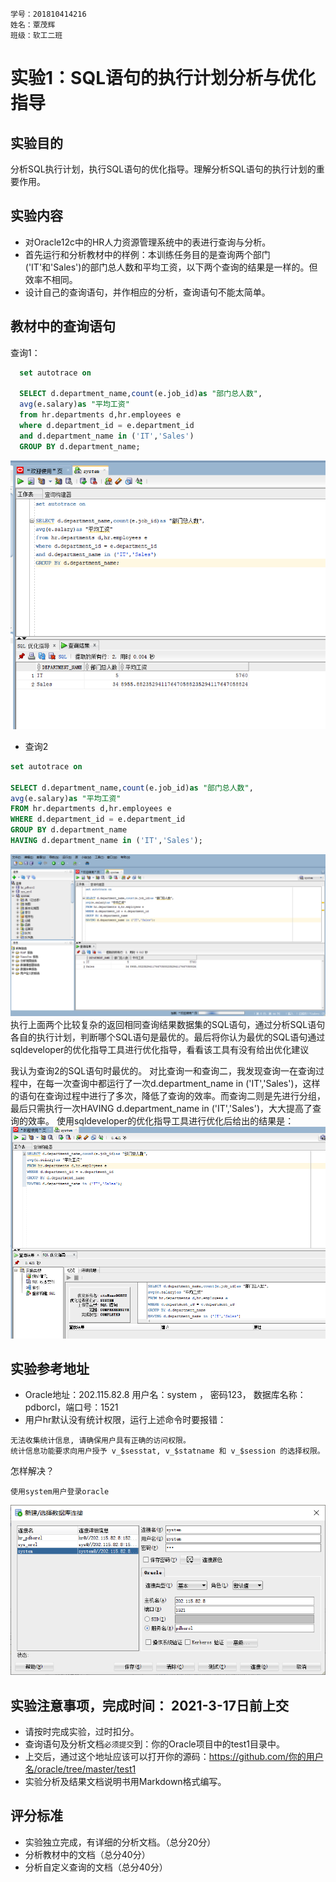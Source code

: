 ```
学号：201810414216
姓名：覃茂辉
班级：软工二班
```
# 实验1：SQL语句的执行计划分析与优化指导

## 实验目的

  分析SQL执行计划，执行SQL语句的优化指导。理解分析SQL语句的执行计划的重要作用。

## 实验内容

- 对Oracle12c中的HR人力资源管理系统中的表进行查询与分析。
- 首先运行和分析教材中的样例：本训练任务目的是查询两个部门('IT'和'Sales')的部门总人数和平均工资，以下两个查询的结果是一样的。但效率不相同。
- 设计自己的查询语句，并作相应的分析，查询语句不能太简单。

## 教材中的查询语句

查询1：

```SQL
  set autotrace on

  SELECT d.department_name,count(e.job_id)as "部门总人数",
  avg(e.salary)as "平均工资"
  from hr.departments d,hr.employees e
  where d.department_id = e.department_id
  and d.department_name in ('IT','Sales')
  GROUP BY d.department_name;
```
![](实验1-1.png)
- 查询2

```SQL
set autotrace on

SELECT d.department_name,count(e.job_id)as "部门总人数",
avg(e.salary)as "平均工资"
FROM hr.departments d,hr.employees e
WHERE d.department_id = e.department_id
GROUP BY d.department_name
HAVING d.department_name in ('IT','Sales');
```
![](实验1-2.png)
执行上面两个比较复杂的返回相同查询结果数据集的SQL语句，通过分析SQL语句各自的执行计划，判断哪个SQL语句是最优的。最后将你认为最优的SQL语句通过sqldeveloper的优化指导工具进行优化指导，看看该工具有没有给出优化建议

我认为查询2的SQL语句时最优的。
对比查询一和查询二，我发现查询一在查询过程中，在每一次查询中都运行了一次d.department_name in ('IT','Sales')，这样的语句在查询过程中进行了多次，降低了查询的效率。而查询二则是先进行分组，最后只需执行一次HAVING d.department_name in ('IT','Sales')，大大提高了查询的效率。
使用sqldeveloper的优化指导工具进行优化后给出的结果是：
![](实验1-3.png)

## 实验参考地址

- Oracle地址：202.115.82.8 用户名：system ， 密码123， 数据库名称：pdborcl，端口号：1521
- 用户hr默认没有统计权限，运行上述命令时要报错：

```text  
无法收集统计信息, 请确保用户具有正确的访问权限。
统计信息功能要求向用户授予 v_$sesstat, v_$statname 和 v_$session 的选择权限。
```

怎样解决？
```
使用system用户登录oracle
```
![](实验1-4.png)
## 实验注意事项，完成时间： 2021-3-17日前上交

- 请按时完成实验，过时扣分。
- 查询语句及分析文档`必须提交`到：你的Oracle项目中的test1目录中。
- 上交后，通过这个地址应该可以打开你的源码：https://github.com/你的用户名/oracle/tree/master/test1
- 实验分析及结果文档说明书用Markdown格式编写。

## 评分标准

- 实验独立完成，有详细的分析文档。（总分20分）
- 分析教材中的文档（总分40分）
- 分析自定义查询的文档（总分40分）